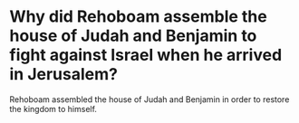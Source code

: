 # Why did Rehoboam assemble the house of Judah and Benjamin to fight against Israel when he arrived in Jerusalem?

Rehoboam assembled the house of Judah and Benjamin in order to restore the kingdom to himself.
